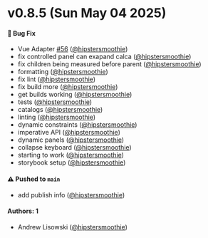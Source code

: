 # v0.8.5 (Sun May 04 2025)

#### 🐛 Bug Fix

- Vue Adapter [#56](https://github.com/hipstersmoothie/window-splitter/pull/56) ([@hipstersmoothie](https://github.com/hipstersmoothie))
- fix controlled panel can exapand calca ([@hipstersmoothie](https://github.com/hipstersmoothie))
- fix children being measured before parent ([@hipstersmoothie](https://github.com/hipstersmoothie))
- formatting ([@hipstersmoothie](https://github.com/hipstersmoothie))
- fix lint ([@hipstersmoothie](https://github.com/hipstersmoothie))
- fix build more ([@hipstersmoothie](https://github.com/hipstersmoothie))
- get builds working ([@hipstersmoothie](https://github.com/hipstersmoothie))
- tests ([@hipstersmoothie](https://github.com/hipstersmoothie))
- catalogs ([@hipstersmoothie](https://github.com/hipstersmoothie))
- linting ([@hipstersmoothie](https://github.com/hipstersmoothie))
- dynamic constraints ([@hipstersmoothie](https://github.com/hipstersmoothie))
- imperative API ([@hipstersmoothie](https://github.com/hipstersmoothie))
- dynamic panels ([@hipstersmoothie](https://github.com/hipstersmoothie))
- collapse keyboard ([@hipstersmoothie](https://github.com/hipstersmoothie))
- starting to work ([@hipstersmoothie](https://github.com/hipstersmoothie))
- storybook setup ([@hipstersmoothie](https://github.com/hipstersmoothie))

#### ⚠️ Pushed to `main`

- add publish info ([@hipstersmoothie](https://github.com/hipstersmoothie))

#### Authors: 1

- Andrew Lisowski ([@hipstersmoothie](https://github.com/hipstersmoothie))
